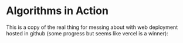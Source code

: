 # Algorithms in Action

This is a copy of the real thing for messing about with web deployment
hosted in github (some progress but seems like vercel is a winner):
